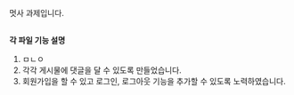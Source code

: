 멋사 과제입니다.
##
<strong>각 파일 기능 설명</strong>
1. ㅁㄴㅇ
2. 각각 게시물에 댓글을 달 수 있도록 만들었습니다.
3. 회원가입을 할 수 있고 로그인, 로그아웃 기능을 추가할 수 있도록 노력하였습니다.